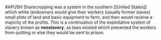 #APUSH
Sharecropping was a system in the southern [[United States]] which white landowners would give their workers (usually former slaves) small plots of land and basic equipment to farm, and then would receive a majority of the profits. This is a continuation of the exploitative system of slavery known as **neoslavery**, as laws existed which prevented the workers from quitting or else they would be sent to prison.